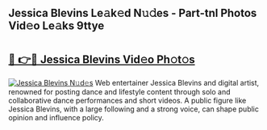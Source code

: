 ## Jessica Blevins Le𝚊k𝚎d N𝚞𝚍es - Part-tnl Photos Vid𝚎o Le𝚊ks 9ttye

# <h2><a href="http://fbcm2pr.evod.top/?m=Jessica+Blevins">🔗 👉🔴 Jessica Blevins Vid𝚎o Ph𝚘t𝚘s</a></h2>

[![Jessica Blevins N𝚞d𝚎s](https://i.imgur.com/8V9OHl7.gif)](http://fbcm2pr.evod.top/?m=Jessica+Blevins)
Web entertainer Jessica Blevins and digital artist, renowned for posting dance and lifestyle content through solo and collaborative dance performances and short videos. A public figure like Jessica Blevins, with a large following and a strong voice, can shape public opinion and influence policy. 
